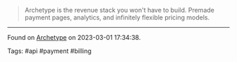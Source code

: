 > Archetype is the revenue stack you won't have to build. Premade payment pages, analytics, and infinitely flexible pricing models.

---

Found on [Archetype](https://www.archetype.dev/) on 2023-03-01 17:34:38.

Tags: #api #payment #billing